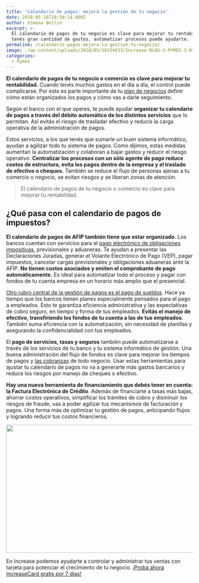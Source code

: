 ```yaml
---
title: 'Calendario de pagos: mejorá la gestión de tu negocio'
date: 2018-05-16T18:50:14.000Z
author: Ximena Beilin
excerpt: >-
  El calendario de pagos de tu negocio es clave para mejorar tu rentabilidad. Si
  tenés gran cantidad de gastos, automatizar procesos puede ayudarte.
permalink: /calendario-pagos-mejora-la-gestion-tu-negocio/
image: ./wp-content/uploads/2018/05/16154833/Increase-BLOG-2-PYMES-3-011.png
categories:
  - Pymes
---
```

<span style="font-weight: 400;"><strong>El calendario de pagos de tu negocio o comercio es clave para mejorar tu rentabilidad.</strong> Cuando tenés muchos gastos en el día a día, el control puede complicarse. Por esto es parte importante de tu <a href="https://www.increasecard.com/como-hacer-un-plan-de-negocios/">plan de negocios</a> definir cómo están organizados los pagos y cómo vas a darle seguimiento.</span>

<span style="font-weight: 400;">Según el banco con el que operes, te puede ayudar <strong>organizar tu calendario de pagos a través del débito automático de los distintos servicios</strong> que lo permitan. Así evitás el riesgo de trasladar efectivo y reducís la carga operativa de la administración de pagos.</span>

<span style="font-weight: 400;">Estos servicios, a los que tenés que sumarle un buen sistema informático, ayudan a agilizar todo tu sistema de pagos. Como dijimos, estas medidas aumentan la automatización y colaboran a bajar gastos y reducir el riesgo operativo. <strong>Centralizar los procesos con un sólo agente de pago reduce costos de estructura, evita los pagos dentro de la empresa y el traslado de efectivo o cheques.</strong> También se reduce el flujo de personas ajenas a tu comercio o negocio, se evitan riesgos y se liberan zonas de atención.</span>

> <span style="font-weight: 400;">El calendario de pagos de tu negocio o comercio es clave para mejorar tu rentabilidad.</span>

## ¿Qué pasa con el calendario de pagos de impuestos?

<span style="font-weight: 400;"><strong>El calendario de pagos de AFIP también tiene que estar organizado.</strong> Los bancos cuentan con servicios para el <a href="https://www.increasecard.com/monotributo-responsable-inscripto-conviene/">pago electrónico de obligaciones impositivas</a>, previsionales y aduaneras. Te ayudan a presentar las Declaraciones Juradas, generar el Volante Electrónico de Pago (VEP), pagar impuestos, cancelar cargas previsionales y obligaciones aduaneras ante la AFIP. <strong>No tienen costos asociados y emiten el comprobante de pago automáticamente.</strong> Es ideal para automatizar todo el proceso y pagar con fondos de tu cuenta empresa en un horario más amplio que el presencial. </span>

[<span style="font-weight: 400;">Otro rubro central de la gestión de pagos es el </span>pago de sueldos](https://www.increasecard.com/asignarte-un-sueldo-en-tu-negocio-o-empresa-es-fundamental-te-contamos-como-hacerlo-en-tres-simples-pasos/)<span style="font-weight: 400;">. Hace ya tiempo que los bancos tienen planes especialmente pensados para el pago a empleados. Esto te garantiza eficiencia administrativa y las expectativas de cobro seguro, en tiempo y forma de tus empleados. <strong>Evitás el manejo de efectivo, transfiriendo los fondos de tu cuenta a las de tus empleados.</strong> También suma eficiencia con la automatización, sin necesidad de planillas y asegurando la confidencialidad con tus empleados.</span>

<span style="font-weight: 400;">El </span>**pago de servicios, tasas y seguros** <span style="font-weight: 400;">también puede automatizarse a través de los servicios de tu banco y tu sistema informático de gestión. Una buena administración del flujo de fondos es clave para mejorar los tiempos de pagos y <a href="https://www.increasecard.com/cobranzas-5-consejos-tu-negocio/">las cobranzas</a> de todo negocio. Usar estas herramientas para ajustar tu calendario de pagos no va a generarte más gastos bancarios y reduce los riesgos por manejo de cheques o efectivo.</span>

<span style="font-weight: 400;"><strong>Hay una nueva herramienta de financiamiento que debés tener en cuenta: la Factura Electrónica de Crédito</strong>. Además de financiarte a tasas más bajas, ahorrar costos operativos, simplificar los trámites de cobro y disminuir los riesgos de fraude, vas a poder agilizar tus mecanismos de facturación y pagos. Una forma más de optimizar tu gestión de pagos, anticipando flujos y logrando reducir tus costos financieros.</span>

[<img class="aligncenter wp-image-2937 size-full" src="https://d1nzec96y7u1ro.cloudfront.net/wp-content/uploads/2018/02/04133256/Banner.png" alt="" width="1001" height="345" srcset="https://d1nzec96y7u1ro.cloudfront.net/wp-content/uploads/2018/02/04133256/Banner.png 1001w, https://d1nzec96y7u1ro.cloudfront.net/wp-content/uploads/2018/02/04133256/Banner-300x103.png 300w, https://d1nzec96y7u1ro.cloudfront.net/wp-content/uploads/2018/02/04133256/Banner-768x265.png 768w" sizes="(max-width: 1001px) 100vw, 1001px" />](https://goo.gl/AFhqk6)

En Increase podemos ayudarte a controlar y administrar tus ventas con tarjeta para potenciar el crecimiento de tu negocio. [¡Probá ahora IncreaseCard gratis por 7 días!](https://goo.gl/AFhqk6)
